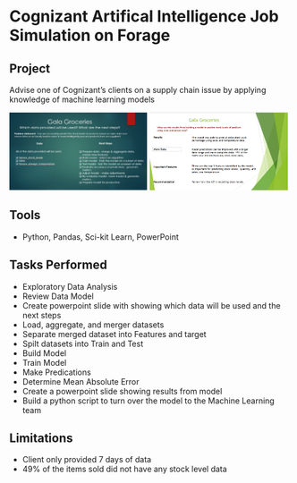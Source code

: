 # Cognizant Artifical Intelligence Job Simulation on Forage

## Project
Advise one of Cognizant’s clients on a supply chain issue by applying knowledge of machine learning models
<p float="left">
<img src="https://github.com/Sarah269/bug-free-eureka/blob/main/CognizantAI/GalaGroceries_nextsteps.png" width = "49%"/>
<img src="https://github.com/Sarah269/bug-free-eureka/blob/main/CognizantAI/GalaGroceries_results.png" width="49%"/>
</p>

## Tools
* Python, Pandas, Sci-kit Learn, PowerPoint

## Tasks Performed
* Exploratory Data Analysis
* Review Data Model
* Create powerpoint slide with showing which data will be used and the next steps
* Load, aggregate, and merger datasets
* Separate merged dataset into Features and target
* Spilt datasets into Train and Test
* Build Model
* Train Model
* Make Predications
* Determine Mean Absolute Error
* Create a powerpoint slide showing results from model
* Build a python script to turn over the model to the Machine Learning team

## Limitations
* Client only provided 7 days of data
* 49% of the items sold did not have any stock level data


